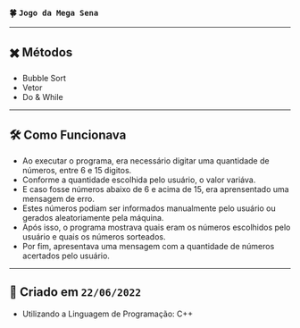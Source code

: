 ### 🍀 **`Jogo da Mega Sena`**

---

## ✖️ Métodos

- Bubble Sort
- Vetor
- Do & While

---

## 🛠️ Como Funcionava

- Ao executar o programa, era necessário digitar uma quantidade de números, entre 6 e 15 digitos.
- Conforme a quantidade escolhida pelo usuário, o valor variáva.
- E caso fosse números abaixo de 6 e acima de 15, era aprensentado uma mensagem de erro.
- Estes números podiam ser informados manualmente pelo usuário ou gerados aleatoriamente pela máquina.
- Após isso, o programa mostrava quais eram os números escolhidos pelo usuário e quais os números sorteados.
- Por fim, apresentava uma mensagem com a quantidade de números acertados pelo usuário.

---

## 📆 Criado em **`22/06/2022`**
- Utilizando a Linguagem de Programação: C++
